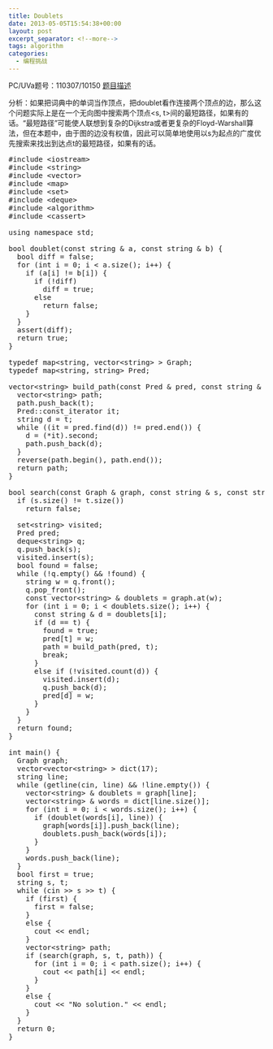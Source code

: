 ```yaml
---
title: Doublets
date: 2013-05-05T15:54:38+00:00
layout: post
excerpt_separator: <!--more-->
tags: algorithm
categories:
  - 编程挑战
---
```

PC/UVa题号：110307/10150 <a href="http://uva.onlinejudge.org/index.php?option=com_onlinejudge&Itemid=8&page=show_problem&problem=1091" target="_blank">题目描述</a>

分析：如果把词典中的单词当作顶点，把doublet看作连接两个顶点的边，那么这个问题实际上是在一个无向图中搜索两个顶点<s, t>间的最短路径，如果有的话。“最短路径”可能使人联想到复杂的Dijkstra或者更复杂的Floyd-Warshall算法，但在本题中，由于图的边没有权值，因此可以简单地使用以s为起点的广度优先搜索来找出到达点t的最短路径，如果有的话。<!--more-->

<pre class="brush: cpp; title: ; notranslate" title="">#include &lt;iostream&gt;
#include &lt;string&gt;
#include &lt;vector&gt;
#include &lt;map&gt;
#include &lt;set&gt;
#include &lt;deque&gt;
#include &lt;algorithm&gt;
#include &lt;cassert&gt;

using namespace std;

bool doublet(const string & a, const string & b) {
  bool diff = false;
  for (int i = 0; i &lt; a.size(); i++) {
    if (a[i] != b[i]) {
      if (!diff)
        diff = true;
      else
        return false;
    }
  }
  assert(diff);
  return true;
}

typedef map&lt;string, vector&lt;string&gt; &gt; Graph;
typedef map&lt;string, string&gt; Pred;

vector&lt;string&gt; build_path(const Pred & pred, const string & t) {
  vector&lt;string&gt; path;
  path.push_back(t);
  Pred::const_iterator it;
  string d = t;
  while ((it = pred.find(d)) != pred.end()) {
    d = (*it).second;
    path.push_back(d);
  }
  reverse(path.begin(), path.end());
  return path;
}

bool search(const Graph & graph, const string & s, const string & t, vector&lt;string&gt; & path) {
  if (s.size() != t.size())
    return false;

  set&lt;string&gt; visited;
  Pred pred;
  deque&lt;string&gt; q;
  q.push_back(s);
  visited.insert(s);
  bool found = false;
  while (!q.empty() && !found) {
    string w = q.front();
    q.pop_front();
    const vector&lt;string&gt; & doublets = graph.at(w);
    for (int i = 0; i &lt; doublets.size(); i++) {
      const string & d = doublets[i];
      if (d == t) {
        found = true;
        pred[t] = w;
        path = build_path(pred, t);
        break;
      }
      else if (!visited.count(d)) {
        visited.insert(d);
        q.push_back(d);
        pred[d] = w;
      }
    }
  }
  return found;
}

int main() {
  Graph graph;
  vector&lt;vector&lt;string&gt; &gt; dict(17);
  string line;
  while (getline(cin, line) && !line.empty()) {
    vector&lt;string&gt; & doublets = graph[line];
    vector&lt;string&gt; & words = dict[line.size()];
    for (int i = 0; i &lt; words.size(); i++) {
      if (doublet(words[i], line)) {
        graph[words[i]].push_back(line);
        doublets.push_back(words[i]);
      }
    }
    words.push_back(line);
  }
  bool first = true;
  string s, t;
  while (cin &gt;&gt; s &gt;&gt; t) {
    if (first) {
      first = false;
    }
    else {
      cout &lt;&lt; endl;
    }
    vector&lt;string&gt; path;
    if (search(graph, s, t, path)) {
      for (int i = 0; i &lt; path.size(); i++) {
        cout &lt;&lt; path[i] &lt;&lt; endl;
      }
    }
    else {
      cout &lt;&lt; "No solution." &lt;&lt; endl;
    }
  }
  return 0;
}
</pre>

